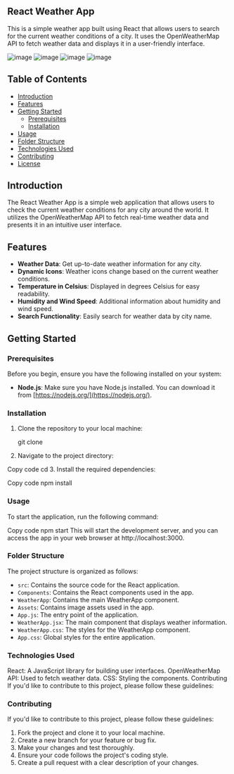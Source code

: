 ## React Weather App
This is a simple weather app built using React that allows users to search for the current weather conditions of a city. It uses the OpenWeatherMap API to fetch weather data and displays it in a user-friendly interface.

![image](https://github.com/OluwafisayoIbrahim/Weather-App-using-API/assets/78263397/4d6e6508-0238-4f59-b773-30a5c50ef07c)  ![image](https://github.com/OluwafisayoIbrahim/Weather-App-using-API/assets/78263397/a0ae624f-8ac5-453f-aaf2-57009fa1431f)  ![image](https://github.com/OluwafisayoIbrahim/Weather-App-using-API/assets/78263397/2d4866d7-bc67-456d-b090-e4706ebb3572)  ![image](https://github.com/OluwafisayoIbrahim/Weather-App-using-API/assets/78263397/b37ccd7d-6de6-49d2-a443-693cbc6b6c13)





## Table of Contents

- [Introduction](#introduction)
- [Features](#features)
- [Getting Started](#getting-started)
  - [Prerequisites](#prerequisites)
  - [Installation](#installation)
- [Usage](#usage)
- [Folder Structure](#folder-structure)
- [Technologies Used](#technologies-used)
- [Contributing](#contributing)
- [License](#license)

## Introduction

The React Weather App is a simple web application that allows users to check the current weather conditions for any city around the world. It utilizes the OpenWeatherMap API to fetch real-time weather data and presents it in an intuitive user interface.

## Features

- **Weather Data**: Get up-to-date weather information for any city.
- **Dynamic Icons**: Weather icons change based on the current weather conditions.
- **Temperature in Celsius**: Displayed in degrees Celsius for easy readability.
- **Humidity and Wind Speed**: Additional information about humidity and wind speed.
- **Search Functionality**: Easily search for weather data by city name.

## Getting Started

### Prerequisites

Before you begin, ensure you have the following installed on your system:

- **Node.js**: Make sure you have Node.js installed. You can download it from [https://nodejs.org/](https://nodejs.org/).

### Installation

1. Clone the repository to your local machine:

   git clone <repository-url>
2. Navigate to the project directory:

  Copy code
  cd <project-directory>
3. Install the required dependencies:

  Copy code
  npm install

### Usage
To start the application, run the following command:

  Copy code
  npm start
 This will start the development server, and you can access the app in your web browser at http://localhost:3000.

### Folder Structure
The project structure is organized as follows:

* `src`: Contains the source code for the React application.
* `Components`: Contains the React components used in the app.
* `WeatherApp`: Contains the main WeatherApp component.
* `Assets`: Contains image assets used in the app.
* `App.js`: The entry point of the application.
* `WeatherApp.jsx`: The main component that displays weather information.
* `WeatherApp.css`: The styles for the WeatherApp component.
* `App.css`: Global styles for the entire application.

### Technologies Used
React: A JavaScript library for building user interfaces.
OpenWeatherMap API: Used to fetch weather data.
CSS: Styling the components.
Contributing
If you'd like to contribute to this project, please follow these guidelines:

### Contributing
If you'd like to contribute to this project, please follow these guidelines:

1. Fork the project and clone it to your local machine.
2. Create a new branch for your feature or bug fix.
3. Make your changes and test thoroughly.
4. Ensure your code follows the project's coding style.
5. Create a pull request with a clear description of your changes.
